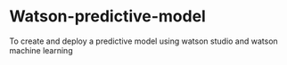 # Watson-predictive-model
To create and deploy a predictive model using watson studio and watson machine learning
